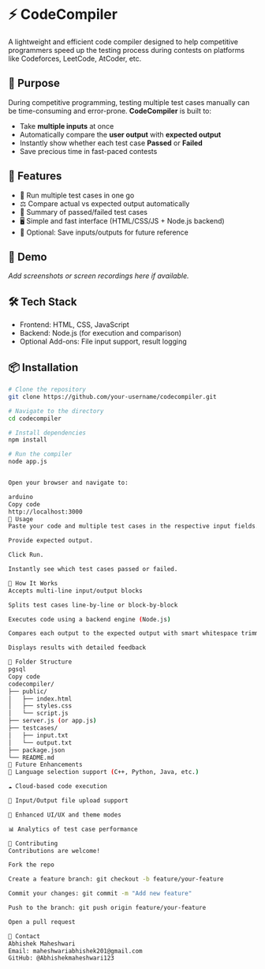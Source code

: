 # ⚡ CodeCompiler

A lightweight and efficient code compiler designed to help competitive programmers speed up the testing process during contests on platforms like Codeforces, LeetCode, AtCoder, etc.

## 🎯 Purpose

During competitive programming, testing multiple test cases manually can be time-consuming and error-prone. **CodeCompiler** is built to:
- Take **multiple inputs** at once
- Automatically compare the **user output** with **expected output**
- Instantly show whether each test case **Passed** or **Failed**
- Save precious time in fast-paced contests

## 🚀 Features

- 🧪 Run multiple test cases in one go  
- ⚖️ Compare actual vs expected output automatically  
- 🧾 Summary of passed/failed test cases  
- 🖥️ Simple and fast interface (HTML/CSS/JS + Node.js backend)  
- 💾 Optional: Save inputs/outputs for future reference  

## 📸 Demo

*Add screenshots or screen recordings here if available.*

## 🛠 Tech Stack

- Frontend: HTML, CSS, JavaScript
- Backend: Node.js (for execution and comparison)
- Optional Add-ons: File input support, result logging

## 📦 Installation

```bash
# Clone the repository
git clone https://github.com/your-username/codecompiler.git

# Navigate to the directory
cd codecompiler

# Install dependencies
npm install

# Run the compiler
node app.js


Open your browser and navigate to:

arduino
Copy code
http://localhost:3000
📄 Usage
Paste your code and multiple test cases in the respective input fields.

Provide expected output.

Click Run.

Instantly see which test cases passed or failed.

🧠 How It Works
Accepts multi-line input/output blocks

Splits test cases line-by-line or block-by-block

Executes code using a backend engine (Node.js)

Compares each output to the expected output with smart whitespace trimming

Displays results with detailed feedback

📂 Folder Structure
pgsql
Copy code
codecompiler/
├── public/
│   ├── index.html
│   ├── styles.css
│   └── script.js
├── server.js (or app.js)
├── testcases/
│   ├── input.txt
│   └── output.txt
├── package.json
└── README.md
📌 Future Enhancements
🔐 Language selection support (C++, Python, Java, etc.)

☁️ Cloud-based code execution

🔄 Input/Output file upload support

🌈 Enhanced UI/UX and theme modes

📊 Analytics of test case performance

🙌 Contributing
Contributions are welcome!

Fork the repo

Create a feature branch: git checkout -b feature/your-feature

Commit your changes: git commit -m "Add new feature"

Push to the branch: git push origin feature/your-feature

Open a pull request

📧 Contact
Abhishek Maheshwari
Email: maheshwariabhishek201@gmail.com
GitHub: @Abhishekmaheshwari123
